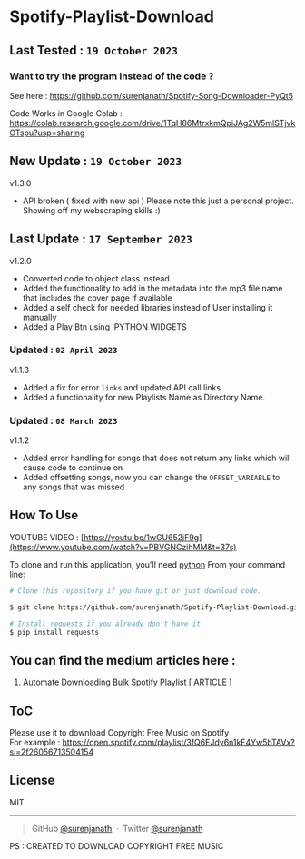 # Spotify-Playlist-Download
## Last Tested :   `19 October 2023`

### Want to try the program instead of the code ? 
See here : https://github.com/surenjanath/Spotify-Song-Downloader-PyQt5

Code Works in Google Colab : https://colab.research.google.com/drive/1TqH86MtrxkmQpiJAg2W5mlSTjvkOTspu?usp=sharing
## New Update :   `19 October 2023`
v1.3.0
- API broken ( fixed with new api ) Please note this just a personal project. Showing off my webscraping skills :)

## Last Update :   `17 September 2023`
v1.2.0
- Converted code to  object class instead.
- Added the functionality to add in the metadata into the mp3 file name that includes the cover page if available
- Added a self check for needed libraries instead of User installing it manually
- Added a Play Btn using IPYTHON WIDGETS

### Updated :   `02 April 2023`
v1.1.3
- Added a fix for error `links`  and updated API call links
- Added a functionality for new Playlists Name as Directory Name.

### Updated :   `08 March 2023`
v1.1.2
- Added error handling for songs that does not return any links which will cause code to continue on
- Added offsetting songs, now you can change the `OFFSET_VARIABLE`  to any songs that was missed

## How To Use


YOUTUBE VIDEO : [https://youtu.be/1wGU652jF9g](https://www.youtube.com/watch?v=PBVGNCzihMM&t=37s)

To clone and run this application, you'll need [python](https://www.python.org/) 
From your command line:

```bash
# Clone this repository if you have git or just download code.

$ git clone https://github.com/surenjanath/Spotify-Playlist-Download.git

# Install requests if you already don't have it.
$ pip install requests

```

## You can find the medium articles here : 
1. [Automate Downloading Bulk Spotify Playlist [ ARTICLE ]](https://surenjanath.medium.com/automating-spotify-playlist-music-download-spotify-free-version-3ca289bf59f7)



## ToC
Please use it to download Copyright Free Music on Spotify <br/>For example : https://open.spotify.com/playlist/3fQ6EJdy6n1kF4Yw5bTAVx?si=2f26056713504154

## License

MIT

---

> GitHub [@surenjanath](https://github.com/surenjanath) &nbsp;&middot;&nbsp;
> Twitter [@surenjanath](https://twitter.com/surenjanath)


PS : CREATED TO DOWNLOAD COPYRIGHT FREE MUSIC
